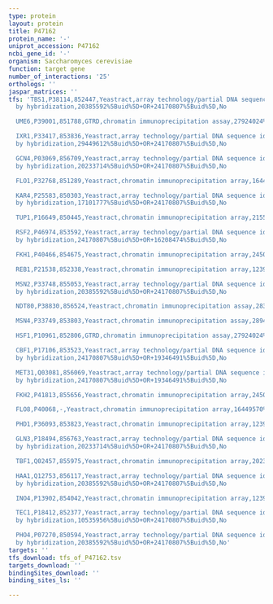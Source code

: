```yaml
---
type: protein
layout: protein
title: P47162
protein_name: '-'
uniprot_accession: P47162
ncbi_gene_id: '-'
organism: Saccharomyces cerevisiae
function: target gene
number_of_interactions: '25'
orthologs: ''
jaspar_matrices: ''
tfs: 'TBS1,P38114,852447,Yeastract,array technology/partial DNA sequence identification
  by hybridization,20385592%5Buid%5D+OR+24170807%5Buid%5D,No

  UME6,P39001,851788,GTRD,chromatin immunoprecipitation assay,27924024%5Buid%5D,No

  IXR1,P33417,853836,Yeastract,array technology/partial DNA sequence identification
  by hybridization,29449612%5Buid%5D+OR+24170807%5Buid%5D,No

  GCN4,P03069,856709,Yeastract,array technology/partial DNA sequence identification
  by hybridization,20233714%5Buid%5D+OR+24170807%5Buid%5D,No

  FLO1,P32768,851289,Yeastract,chromatin immunoprecipitation array,16449570%5Buid%5D+OR+24170807%5Buid%5D,No

  KAR4,P25583,850303,Yeastract,array technology/partial DNA sequence identification
  by hybridization,17101777%5Buid%5D+OR+24170807%5Buid%5D,No

  TUP1,P16649,850445,Yeastract,chromatin immunoprecipitation array,21552514%5Buid%5D+OR+24170807%5Buid%5D,No

  RSF2,P46974,853592,Yeastract,array technology/partial DNA sequence identification
  by hybridization,24170807%5Buid%5D+OR+16208474%5Buid%5D,No

  FKH1,P40466,854675,Yeastract,chromatin immunoprecipitation array,24504085%5Buid%5D+OR+24170807%5Buid%5D,No

  REB1,P21538,852338,Yeastract,chromatin immunoprecipitation array,12399584%5Buid%5D+OR+24170807%5Buid%5D,No

  MSN2,P33748,855053,Yeastract,array technology/partial DNA sequence identification
  by hybridization,20385592%5Buid%5D+OR+24170807%5Buid%5D,No

  NDT80,P38830,856524,Yeastract,chromatin immunoprecipitation assay,28327289%5Buid%5D+OR+24170807%5Buid%5D,No

  MSN4,P33749,853803,Yeastract,chromatin immunoprecipitation assay,28949295%5Buid%5D+OR+24170807%5Buid%5D,No

  HSF1,P10961,852806,GTRD,chromatin immunoprecipitation assay,27924024%5Buid%5D,No

  CBF1,P17106,853523,Yeastract,array technology/partial DNA sequence identification
  by hybridization,24170807%5Buid%5D+OR+19346491%5Buid%5D,No

  MET31,Q03081,856069,Yeastract,array technology/partial DNA sequence identification
  by hybridization,24170807%5Buid%5D+OR+19346491%5Buid%5D,No

  FKH2,P41813,855656,Yeastract,chromatin immunoprecipitation array,24504085%5Buid%5D+OR+12399584%5Buid%5D+OR+24170807%5Buid%5D,No

  FLO8,P40068,-,Yeastract,chromatin immunoprecipitation array,16449570%5Buid%5D+OR+24170807%5Buid%5D,No

  PHD1,P36093,853823,Yeastract,chromatin immunoprecipitation array,12399584%5Buid%5D+OR+24170807%5Buid%5D,No

  GLN3,P18494,856763,Yeastract,array technology/partial DNA sequence identification
  by hybridization,20233714%5Buid%5D+OR+24170807%5Buid%5D,No

  TBF1,Q02457,855975,Yeastract,chromatin immunoprecipitation array,20231876%5Buid%5D+OR+24170807%5Buid%5D,No

  HAA1,Q12753,856117,Yeastract,array technology/partial DNA sequence identification
  by hybridization,20385592%5Buid%5D+OR+24170807%5Buid%5D,No

  INO4,P13902,854042,Yeastract,chromatin immunoprecipitation array,12399584%5Buid%5D+OR+24170807%5Buid%5D,No

  TEC1,P18412,852377,Yeastract,array technology/partial DNA sequence identification
  by hybridization,10535956%5Buid%5D+OR+24170807%5Buid%5D,No

  PHO4,P07270,850594,Yeastract,array technology/partial DNA sequence identification
  by hybridization,20385592%5Buid%5D+OR+24170807%5Buid%5D,No'
targets: ''
tfs_download: tfs_of_P47162.tsv
targets_download: ''
bindingSites_download: ''
binding_sites_ls: ''

---
```

